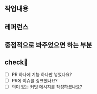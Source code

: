## 작업내용

## 레퍼런스

## 중점적으로 봐주었으면 하는 부분

## check📝
- [ ]  PR 하나에 기능 하나만 넣었나요?
- [ ]  PR에 이슈를 링크했나요?
- [ ]  의미 있는 커밋 메시지를 작성하셨나요?
